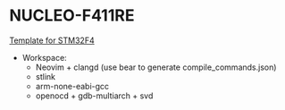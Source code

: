 # NUCLEO-F411RE
[Template for STM32F4](https://github.com/HieuTran2002/stM32F4xx-barebone)
- Workspace:
    - Neovim + clangd (use bear to generate compile_commands.json)
    - stlink
    - arm-none-eabi-gcc
    - openocd + gdb-multiarch + svd

